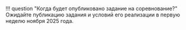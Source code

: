 !!! question "Когда будет опубликовано задание на соревнование?"
    Ожидайте публикацию задания и условий его реализации в первую неделю ноября 2025 года.